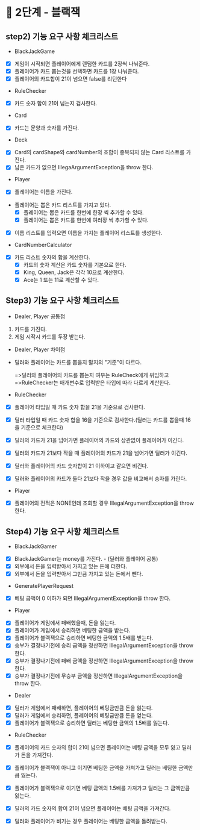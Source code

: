# 🚀 2단계 - 블랙잭

## step2) 기능 요구 사항 체크리스트

* BlackJackGame

- [x] 게임이 시작되면 플레이어에게 랜덤한 카드를 2장씩 나눠준다.
- [x] 플레이어가 카드 뽑는것을 선택하면 카드를 1장 나눠준다.
- [x] 플레이어의 카드합이 21이 넘으면 false를 리턴한다

* RuleChecker

- [x] 카드 숫자 합이 21이 넘는지 검사한다.


* Card

- [x] 카드는 문양과 숫자를 가진다.

* Deck

- [x] Card의 cardShape와 cardNumber의 조합이 중복되지 않는 Card 리스트를 가진다.
- [x] 남은 카드가 없으면 IllegaArgumentException을 throw 한다.

* Player

- [x] 플레이어는 이름을 가진다.
- 플레이어는 뽑은 카드 리스트를 가지고 있다.
    - [x] 플레이어는 뽑은 카드를 한번에 한장 씩 추가할 수 있다.
    - [x] 플레이어는 뽑은 카드를 한번에 여러장 씩 추가할 수 있다.
-[x] 이름 리스트를 입력으면 이름을 가지는 플레이어 리스트를 생성한다.


* CardNumberCalculator

- [x] 카드 리스트 숫자의 합을 계산한다.
    - [x] 카드의 숫자 계산은 카드 숫자를 기본으로 한다.
    - [x] King, Queen, Jack은 각각 10으로 계산한다.
    - [x] Ace는 1 또는 11로 계산할 수 있다.

## Step3) 기능 요구 사항 체크리스트

* Dealer, Player 공통점

1. 카드를 가진다.
2. 게임 시작시 카드를 두장 받는다.

* Dealer, Player 차이점

* 딜러와 플레이어는 카드를 뽑을지 말지의 "기준"이 다르다.

  =>딜러와 플레이어의 카드를 뽑는지 여부는 RuleCheck에게 위임하고
  =>RuleChecker는 매개변수로 입력받은 타입에 따라 다르게 계산한다.


* RuleChecker

- [x] 플레이어 타입일 때 카드 숫자 합을 21을 기준으로 검사한다.
- [x] 딜러 타입일 때 카드 숫자 합을 16을 기준으로 검사한다.(딜러는 카드를 뽑을때 16을 기준으로 체크한다)
- [x] 딜러의 카드가 21을 넘어가면 플레이어의 카드와 상관없이 플레이어가 이긴다.
- [x] 딜러의 카드가 21보다 작을 때 플레이어의 카드가 21을 넘어가면 딜러가 이긴다.
- [x] 딜러와 플레이어의 카드 숫자합이 21 이하이고 같으면 비긴다.
- [x] 딜러와 플레이어의 카드가 둘다 21보다 작을 경우 값을 비교해서 승자를 가린다.


* Player

- [x] 플레이어의 전적은 NONE인데 조회할 경우 IllegalArgumentException을 throw 한다.

## Step4) 기능 요구 사항 체크리스트

* BlackJackGamer

- [x] BlackJackGamer는 money를 가진다. - (딜러와 플레이어 공통)
- [x] 외부에서 돈을 입력받아서 가지고 있는 돈에 더한다.
- [x] 외부에서 돈을 입력받아서 그만큼 가지고 있는 돈에서 뺀다.

* GeneratePlayerRequest

- [x] 베팅 금액이 0 이하가 되면 IllegalArgumentException을 throw 한다.

* Player

- [x] 플레이어가 게임에서 패배했을때, 돈을 잃는다.
- [x] 플레이어가 게임에서 승리하면 베팅한 금액을 받는다.
- [x] 플레이어가 블랙잭으로 승리하면 베팅한 금액의 1.5배를 받는다.
- [x] 승부가 결정나기전에 승리 금액을 정산하면 IllegalArgumentException을 throw 한다.
- [x] 승부가 결정나기전에 패배 금액을 정산하면 IllegalArgumentException을 throw 한다.
- [x] 승부가 결정나기전에 무승부 금액을 정산하면 IllegalArgumentException을 throw 한다.

* Dealer

- [x] 딜러가 게임에서 패배하면, 플레이어의 베팅금만큼 돈을 잃는다.
- [x] 딜러가 게임에서 승리하면, 플레이어의 베팅금만큼 돈을 얻는다.
- [x] 플레이어가 블랙잭으로 승리하면 딜러는 베팅한 금액의 1.5배를 잃는다.

* RuleChecker

- [x] 플레이어의 카드 숫자의 합이 21이 넘으면 플레이어는 베팅 금액을 모두 잃고 딜러가 돈을 가져간다.
- [x] 플레이어가 블랙잭이 아니고 이기면 베팅한 금액을 가져가고 딜러는 베팅한 금액만큼 잃는다.
- [x] 플레이어가 블랙잭으로 이기면 베팅 금액의 1.5배를 가져가고 딜러는 그 금액만큼 잃는다.
- [x] 딜러의 카드 숫자의 합이 21이 넘으면 플레이어는 베팅 금액을 가져간다.
- [x] 딜러와 플레이어가 비기는 경우 플레이어는 베팅한 금액을 돌려받는다.


